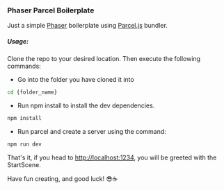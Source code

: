 ### Phaser Parcel Boilerplate

Just a simple [Phaser](https://phaser.io/) boilerplate using [Parcel.js](https://parceljs.org/) bundler.

##### Usage:

Clone the repo to your desired location. Then execute the following commands:

* Go into the folder you have cloned it into 

```bash
cd {folder_name}
```

* Run npm install to install the dev dependencies.

```bash
npm install
```

* Run parcel and create a server using the command:

```bash
npm run dev
```

That's it, if you head to [http://localhost:1234](http://localhost:1234), you will be greeted with the StartScene.

Have fun creating, and good luck! 😎☕️
